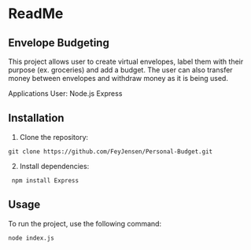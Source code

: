# ReadMe
## Envelope Budgeting
This project allows user to create virtual envelopes, label them with their purpose (ex. groceries) and add a budget. The user can also transfer money between envelopes and withdraw money as it is being used. 

Applications User:
Node.js
Express

## Installation
1. Clone the repository:
```
git clone https://github.com/FeyJensen/Personal-Budget.git
```

2. Install dependencies:
```
 npm install Express
```
## Usage
To run the project, use the following command:
```
node index.js
```
